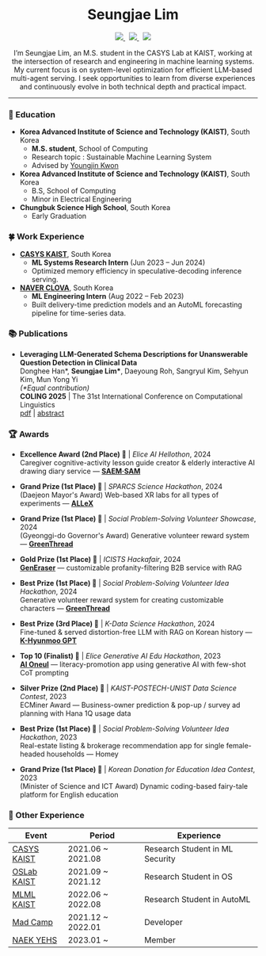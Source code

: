 <div align="center">

  # Seungjae Lim

  <p align="center">
    <a href="https://linkedin.com/in/seungjaelim">
      <img src="https://img.shields.io/badge/LinkedIn-0A66C2?style=flat-square&logo=LinkedIn&logoColor=white&link=https://linkedin.com/in/seungjaelim"/>
    </a>&nbsp
    <a href="mailto:seungjaelim@kaist.ac.kr">
      <img src="https://img.shields.io/badge/seungjaelim@kaist.ac.kr-005AAA?style=flat-square&logo=Kongregate&logoColor=white&link=seungjaelim@kaist.ac.kr"/>
    </a>&nbsp
    <a href="mailto:sjlim@casys.kaist.ac.kr">
      <img src="https://img.shields.io/badge/sjlim@casys.kaist.ac.kr-D14836?style=flat-square&logo=Gmail&logoColor=white&link=mailto:sjlim@casys.kaist.ac.kr"/>
    </a>
  </p>

I’m Seungjae Lim, an M.S. student in the CASYS Lab at KAIST, working at the intersection of research and engineering in machine learning systems. My current focus is on system-level optimization for efficient LLM-based multi-agent serving. I seek opportunities to learn from diverse experiences and continuously evolve in both technical depth and practical impact.

</div>
 

---

### 🏫 Education
- **Korea Advanced Institute of Science and Technology (KAIST)**, South Korea
  - **M.S. student**, School of Computing
  - Research topic : Sustainable Machine Learning System
  - Advised by [Youngjin Kwon](https://sites.google.com/view/yjkwon/home)
- **Korea Advanced Institute of Science and Technology (KAIST)**, South Korea
  - B.S, School of Computing
  - Minor in Electrical Engineering
- **Chungbuk Science High School**, South Korea
  - Early Graduation

### 🍀 Work Experience
- **[CASYS KAIST](https://casyslab.kaist.ac.kr/)**, South Korea  
  - **ML Systems Research Intern** (Jun 2023 – Jun 2024)  
  - Optimized memory efficiency in speculative-decoding inference serving.
- **[NAVER CLOVA](https://navercorp.com)**, South Korea  
  - **ML Engineering Intern** (Aug 2022 – Feb 2023)  
  - Built delivery-time prediction models and an AutoML forecasting pipeline for time-series data.

### 📚 Publications

- **Leveraging LLM-Generated Schema Descriptions for Unanswerable Question Detection in Clinical Data**  
  Donghee Han*, **Seungjae Lim\***, Daeyoung Roh, Sangryul Kim, Sehyun Kim, Mun Yong Yi  
  *(\*Equal contribution)*  
  **COLING 2025** | The 31st International Conference on Computational Linguistics  
  [pdf](https://aclanthology.org/2025.coling-main.706.pdf) | [abstract](https://aclanthology.org/2025.coling-main.706/)  


### 🏆 Awards

- **Excellence Award (2nd Place) 🥈** | *Elice AI Hellothon*, 2024  
  Caregiver cognitive-activity lesson guide creator & elderly interactive AI drawing diary service — **[SAEM·SAM](https://github.com/SeungjaeLim/SaemSam)**

- **Grand Prize (1st Place) 🥇** | *SPARCS Science Hackathon*, 2024  
  (Daejeon Mayor's Award) Web-based XR labs for all types of experiments — **[ALLeX](https://github.com/SeungjaeLim/ALLeX)**

- **Grand Prize (1st Place) 🥇** | *Social Problem-Solving Volunteer Showcase*, 2024  
  (Gyeonggi-do Governor's Award) Generative volunteer reward system — **[GreenThread](https://github.com/SeungjaeLim/GreenThread)**

- **Gold Prize (1st Place) 🥇** | *ICISTS Hackafair*, 2024  
  **[GenEraser](https://github.com/SeungjaeLim/GenEraser)** — customizable profanity-filtering B2B service with RAG

- **Best Prize (1st Place) 🥇** | *Social Problem-Solving Volunteer Idea Hackathon*, 2024  
  Generative volunteer reward system for creating customizable characters — **[GreenThread](https://github.com/SeungjaeLim/GreenThread)**

- **Best Prize (3rd Place) 🥉** | *K-Data Science Hackathon*, 2024  
  Fine-tuned & served distortion-free LLM with RAG on Korean history — **[K-Hyunmoo GPT](https://github.com/SeungjaeLim/K-HyunmooGPT)**

- **Top 10 (Finalist) 🏅** | *Elice Generative AI Edu Hackathon*, 2023  
  **[AI Oneul](https://github.com/SeungjaeLim/AIOneul-LLMEngine)** — literacy-promotion app using generative AI with few-shot CoT prompting

- **Silver Prize (2nd Place) 🥈** | *KAIST-POSTECH-UNIST Data Science Contest*, 2023  
  ECMiner Award — Business-owner prediction & pop-up / survey ad planning with Hana 1Q usage data

- **Best Prize (1st Place) 🥇** | *Social Problem-Solving Volunteer Idea Hackathon*, 2023  
  Real-estate listing & brokerage recommendation app for single female-headed households — Homey

- **Grand Prize (1st Place) 🥇** | *Korean Donation for Education Idea Contest*, 2023  
  (Minister of Science and ICT Award) Dynamic coding-based fairy-tale platform for English education


### 🐣 Other Experience
| Event | Period | Experience |
| --- | --- | --- |
| [CASYS KAIST](https://casyslab.kaist.ac.kr/) | 2021.06 ~ 2021.08 | Research Student in ML Security |
| [OSLab KAIST](https://oslab.kaist.ac.kr/) | 2021.09 ~ 2021.12 | Research Student in OS |
| [MLML KAIST](https://mlml.kaist.ac.kr/) | 2022.06 ~ 2022.08 | Research Student in AutoML |
| [Mad Camp](https://madcamp.io/) | 2021.12 ~ 2022.01 | Developer |
| [NAEK YEHS](https://www.yehs.or.kr/) | 2023.01 ~ | Member |
<!--
### ✏️ Tech Stack

**Confident**
<br>
<img src="https://img.shields.io/badge/PyTorch-EE4C2C?style=flat-square&logo=PyTorch&logoColor=white">
<img src="https://img.shields.io/badge/C-A8B9CC?style=flat-square&logo=C&logoColor=white"/>
<img src="https://img.shields.io/badge/C++-00599C?style=flat-square&logo=C%2B%2B&logoColor=white"/>
<img src="https://img.shields.io/badge/Python-3766AB?style=flat-square&logo=Python&logoColor=white"/>
<br>
<img src="https://img.shields.io/badge/Node.js-339933?style=flat-square&logo=Node.js&logoColor=white"/>
<img src="https://img.shields.io/badge/MySQL-000000?style=flat-square&logo=MySQL&logoColor=white"/>
<img src="https://img.shields.io/badge/express-000000?style=flat-square&logo=express&logoColor=white">

**Have worked on a project**
<br>
<img src="https://img.shields.io/badge/Java-ED8B00?style=flat-square&logo=Jameson&logoColor=white"/>
<img src="https://img.shields.io/badge/JavaScript-F7DF1E?style=flat-square&logo=JavaScript&logoColor=white"/>
<img src="https://img.shields.io/badge/HTML5-%23E34F26.svg?style=flat-square&logo=html5&logoColor=white"/>
<img src="https://img.shields.io/badge/CSS3-%231572B6.svg?style=flat-square&logo=css3&logoColor=white"/>
<img src="https://img.shields.io/badge/scala-DC322F?style=flat-square&logo=Scala&logoColor=white"/>
<br>
<img src="https://img.shields.io/badge/Verilog-19328B?style=flat-square&logo=V&logoColor=white"/>
<img src="https://img.shields.io/badge/MATLAB-F79456?style=flat-square&logo=Monster&logoColor=white"/>
<img src="https://img.shields.io/badge/Android-3DDC84?style=flat-square&logo=Android&logoColor=white"/>
<img src="https://img.shields.io/badge/react-61DAFB?style=flat-square&logo=react&logoColor=black">
<img src="https://img.shields.io/badge/TensorFlow-FF6F00?style=flat-square&logo=TensorFlow&logoColor=white">

**Have ever used**
<br>
<img src="https://img.shields.io/badge/Kotlin-7F52FF?style=flat-square&logo=Kotlin&logoColor=white"/>
<img src="https://img.shields.io/badge/Assembly-007AAC?style=flat-square&logo=AssemblyScript&logoColor=white"/>
<img src="https://img.shields.io/badge/Go-00ADD8?style=flat-square&logo=Go&logoColor=white"/>
<img src="https://img.shields.io/badge/Dart-0175C2?style=flat-square&logo=Dart&logoColor=white"/>
<img src="https://img.shields.io/badge/Flutter-02569B?style=flat-square&logo=Flutter&logoColor=white">
<br>-->
